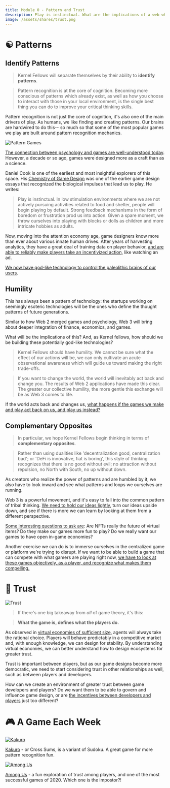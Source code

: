 ```yaml
---
title: Module 0 - Pattern and Trust
description: Play is instinctual. What are the implications of a web which integrates more deeply finance, economics, and games?
image: /assets/shares/trust.png
---
```


# ☯ Patterns

## Identify Patterns

> Kernel Fellows will separate themselves by their ability to **identify patterns**.

> Pattern recognition is at the core of cognition. Becoming more conscious of patterns which already exist, as well as how you choose to interact with those in your local environment, is the single best thing you can do to improve your critical thinking skills.

Pattern recognition is not just the core of cognition, it's also one of the main drivers of play. As humans, we like finding and creating patterns. Our brains are hardwired to do this-- so much so that some of the most popular games we play are built around pattern recognition mechanics.

![Pattern Games](./img/patterngames.png)

[The connection between psychology and games are well-understood today](./crafted.md#engines-of-play). However, a decade or so ago, games were designed more as a craft than as a science.

Daniel Cook is one of the earliest and most insightful explorers of this space. His [Chemistry of Game Design](./crafted.md#chemistry-of-game-design) was one of the earlier game design essays that recognized the biological impulses that lead us to play. He writes:

> Play is instinctual. In low stimulation environments where we are not actively pursuing activities related to food and shelter, people will begin playing by default. Strong feedback mechanisms in the form of boredom or frustration prod us into action. Given a spare moment, we throw ourselves into playing with blocks or dolls as children and more intricate hobbies as adults.

Now, moving into the attention economy age, game designers know more than ever about various innate human drives. After years of harvesting analytics, they have a great deal of training data on player behavior, [and are able to reliably make players take an incentivized action](./curated.md#deconstructor-of-fun), like watching an ad.

[We now have god-like technology to control the paleolithic brains of our users](./curated.md#two-millon-years-in-two-hours-a-conversation-with-yuval-noah-harari).

## Humility

This has always been a pattern of technology: the startups working on seemingly esoteric technologies will be the ones who define the thought patterns of future generations.

Similar to how Web 2 merged games and psychology, Web 3 will bring about deeper integration of finance, economics, and games. 

What will be the implications of this? And, as Kernel fellows, how should we be building these potentially god-like technologies?

> Kernel Fellows should have humility. We cannot be sure what the effect of our actions will be, we can only cultivate an acute observational awareness which will guide us toward making the right trade-offs.

> If you want to change the world, the world will inevitably act back and change you. The results of Web 2 applications have made this clear. The greater our collective humility, the more gentle this exchange will be as Web 3 comes to life.

If the world acts back and changes us, [what happens if the games we make and play act back on us, and play us instead?](./curated.md#a-game-designers-analysis-of-qanon)

## Complementary Opposites

> In particular, we hope Kernel Fellows begin thinking in terms of **complementary opposites**.

> Rather than using dualities like 'decentralization good, centralization bad'; or 'DeFi is innovative, fiat is boring', this style of thinking recognizes that there is no good without evil; no attraction without repulsion, no North with South, no up without down.

As creators who realize the power of patterns and are humbled by it, we also have to look inward and see what patterns and loops we ourselves are running. 

Web 3 is a powerful movement, and it's easy to fall into the common pattern of tribal thinking. [We need to hold our ideas lightly](./curated.md#a-theory-of-everything), turn our ideas upside down, and see if there is more we can learn by looking at them from a different perspective.

[Some interesting questions to ask are](./crafted.md#stuffed-blocks): Are NFTs really the future of virtual items? Do they make our games more fun to play? Do we really want our games to have open in-game economies? 

Another exercise we can do is to immerse ourselves in the centralized game or platform we're trying to disrupt. If we want to be able to build a game that can compete with what gamers are playing right now, [we have to look at these games objectively, as a player, and recognize what makes them compelling.](./crafted.md#web-3-game-counterparts)


# 🤺 Trust

![Trust](./img/trust.png)

> If there's one big takeaway from *all* of game theory, it's this:

> **What the game is, defines what the players do.**

As observed in [virtual economies of sufficient size](./curated.md#virtual-economies-design-and-analysis), agents will always take the rational choice. Players will behave predictably in a competitive market and, with enough knowledge, we can design for stability. By understanding virtual economies, we can better understand how to design ecosystems for greater trust.

Trust is important between players, but as our game designs become more democratic, we need to start considering trust in other relationships as well, such as between players and developers.

How can we create an environment of greater trust between game developers and players? Do we want them to be able to govern and influence game design, or are [the incentives between developers and players](./crafted.md#ttvdrandoks-review-of-eve-online) just too different?

# 🎮 A Game Each Week

<a target="_blank" rel="noopener noreferrer" href="https://play.google.com/store/apps/details?id=com.pinkpointer.kakuro"><img src="../img/kakuro.png" class="center-img" alt="Kakuro" /></a>

<a target="_blank" rel="noopener noreferrer" href="https://play.google.com/store/apps/details?id=com.pinkpointer.kakuro">Kakuro</a> - or Cross Sums, is a variant of Sudoku. A great game for more pattern recognition fun.

<a target="_blank" rel="noopener noreferrer" href="https://play.google.com/store/apps/details?id=com.innersloth.spacemafia&hl=en&gl=US"><img src="../img/amongus.png" class="center-img" alt="Among Us" /></a>

<a target="_blank" rel="noopener noreferrer" href="https://play.google.com/store/apps/details?id=com.innersloth.spacemafia&hl=en&gl=US">Among Us</a> - a fun exploration of trust among players, and one of the most successful games of 2020. Which one is the impostor?!